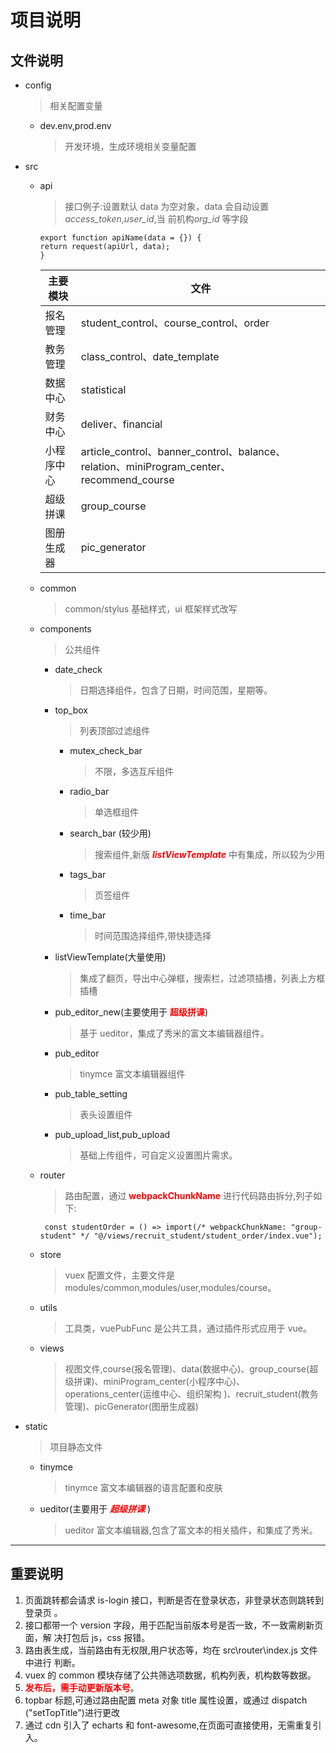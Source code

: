 # 项目说明

## 文件说明

- config

  > 相关配置变量

  - dev.env,prod.env
    > 开发环境，生成环境相关变量配置

- src

  - api

    > 接口例子:设置默认 data 为空对象，data 会自动设置*access_token*,_user_id_,当
    > 前机构*org_id* 等字段

    ```
    export function apiName(data = {}) {
    return request(apiUrl, data);
    }
    ```

    | 主要模块   | 文件                                                                                     |
    | ---------- | ---------------------------------------------------------------------------------------- |
    | 报名管理   | student_control、course_control、order                                                   |
    | 教务管理   | class_control、date_template                                                             |
    | 数据中心   | statistical                                                                              |
    | 财务中心   | deliver、financial                                                                       |
    | 小程序中心 | article_control、banner_control、balance、relation、miniProgram_center、recommend_course |
    | 超级拼课   | group_course                                                                             |
    | 图册生成器 | pic_generator                                                                            |

  - common
    > common/stylus 基础样式，ui 框架样式改写
  - components

    > 公共组件

    - date_check
      > 日期选择组件，包含了日期，时间范围，星期等。
    - top_box

      > 列表顶部过滤组件

      - mutex_check_bar

        > 不限，多选互斥组件

      - radio_bar
        > 单选框组件
      - search_bar (较少用)

        > 搜索组件,新版 **_<span style='color:red'>listViewTemplate</span>_** 中有集成，所以较为少用

      - tags_bar
        > 页签组件
      - time_bar
        > 时间范围选择组件,带快捷选择

    - listViewTemplate(大量使用)

      > 集成了翻页，导出中心弹框，搜索栏，过滤项插槽，列表上方框插槽

    - pub_editor_new(主要使用于 **<span style='color:red'>超级拼课</span>**)

      > 基于 ueditor，集成了秀米的富文本编辑器组件。

    - pub_editor
      > tinymce 富文本编辑器组件
    - pub_table_setting

      > 表头设置组件

    - pub_upload_list,pub_upload
      > 基础上传组件，可自定义设置图片需求。

  - router

    > 路由配置，通过 **<span style='color:red'>webpackChunkName</span>** 进行代码路由拆分,列子如下:

    ```
     const studentOrder = () => import(/* webpackChunkName: "group-student" */ "@/views/recruit_student/student_order/index.vue");
    ```

  - store
    > vuex 配置文件，主要文件是 modules/common,modules/user,modules/course。
  - utils
    > 工具类，vuePubFunc 是公共工具，通过插件形式应用于 vue。
  - views
    > 视图文件,course(报名管理)、data(数据中心)、group_course(超级拼课)、miniProgram_center(小程序中心)、operations_center(运维中心、组织架构 )、recruit_student(教务管理)、picGenerator(图册生成器)

- static

  > 项目静态文件

  - tinymce
    > tinymce 富文本编辑器的语言配置和皮肤
  - ueditor(主要用于 **_<span style='color:red'>超级拼课</span>_** )
    > ueditor 富文本编辑器,包含了富文本的相关插件，和集成了秀米。

---

## 重要说明

1.  页面跳转都会请求 is-login 接口，判断是否在登录状态，非登录状态则跳转到登录页
    。
2.  接口都带一个 version 字段，用于匹配当前版本号是否一致，不一致需刷新页面，解
    决打包后 js，css 报错。
3.  路由表生成，当前路由有无权限,用户状态等，均在 src\router\index.js 文件中进行
    判断。
4.  vuex 的 common 模块存储了公共筛选项数据，机构列表，机构数等数据。
5.  **<span style='color:red'>发布后，需手动更新版本号</span>**。
6.  topbar 标题,可通过路由配置 meta 对象 title 属性设置，或通过 dispatch
    ("setTopTitle")进行更改
7.  通过 cdn 引入了 echarts 和 font-awesome,在页面可直接使用，无需重复引入。
